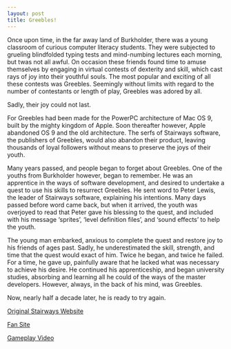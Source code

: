 ```yaml
---
layout: post
title: Greebles!
---
```


Once upon time, in the far away land of Burkholder, there was a young classroom
of curious computer literacy students. They were subjected to grueling
blindfolded typing tests and mind-numbing lectures each morning, but twas not
all awful. On occasion these friends found time to amuse themselves by engaging
in virtual contests of dexterity and skill, which cast rays of joy into their
youthful souls. The most popular and exciting of all these contests was
Greebles. Seemingly without limits with regard to the number of contestants or
length of play, Greebles was adored by all.

Sadly, their joy could not last.

For Greebles had been made for the PowerPC architecture of Mac OS 9, built by
the mighty kingdom of Apple. Soon thereafter however, Apple abandoned OS 9 and
the old architecture. The serfs of Stairways software, the publishers of
Greebles, would also abandon their product, leaving thousands of loyal
followers without means to preserve the joys of their youth.

Many years passed, and people began to forget about Greebles. One of the youths
from Burkholder however, began to remember. He was an apprentice in the ways of
software development, and desired to undertake a quest to use his skills to
resurrect Greebles. He sent word to Peter Lewis, the leader of Stairways
software, explaining his intentions. Many days passed before word came back,
but when it arrived, the youth was overjoyed to read that Peter gave his
blessing to the quest, and included with his message ‘sprites’, ‘level
definition files’, and ‘sound effects’ to help the youth.

The young man embarked, anxious to complete the quest and restore joy to his
friends of ages past. Sadly, he underestimated the skill, strength, and time
that the quest would exact of him. Twice he began, and twice he failed. For a
time, he gave up, painfully aware that he lacked what was necessary to achieve
his desire. He continued his apprenticeship, and began university studies,
absorbing and learning all he could of the ways of the master developers.
However, always, in the back of his mind, was Greebles.

Now, nearly half a decade later, he is ready to try again.

[Original Stairways Website](http://www.stairways.com/action/linkthru?greebles)

[Fan Site](http://www.infam.ch/greebles)

[Gameplay Video](http://www.youtube.com/watch?v=tMnthmrB-eo)
